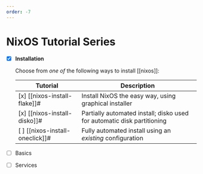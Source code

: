 ```yaml
---
order: -7
---
```


# NixOS Tutorial Series

- [x] **Installation**

  Choose from *one of* the following ways to install [[nixos]]:
    
  | Tutorial                        | Description                                                             |
  | ------------------------------- | ----------------------------------------------------------------------- |
  | [x] [[nixos-install-flake]]#    | Install NixOS the easy way, using graphical installer                   |
  | [x] [[nixos-install-disko]]#    | Partially automated install; disko used for automatic disk partitioning |
  | [ ] [[nixos-install-oneclick]]# | Fully automated install using an *existing* configuration               |
- [ ] Basics
- [ ] Services